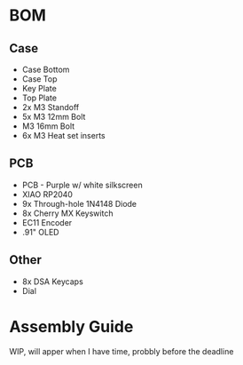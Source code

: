 # BOM
## Case
- Case Bottom
- Case Top
- Key Plate
- Top Plate
- 2x M3 Standoff
- 5x M3 12mm Bolt
- M3 16mm Bolt
- 6x M3 Heat set inserts
## PCB
- PCB - Purple w/ white silkscreen
- XIAO RP2040
- 9x Through-hole 1N4148 Diode
- 8x Cherry MX Keyswitch
- EC11 Encoder
- .91" OLED
## Other
- 8x DSA Keycaps
- Dial

# Assembly Guide
WIP, will apper when I have time, probbly before the deadline